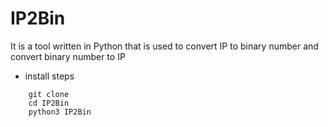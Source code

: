 # IP2Bin

It is a tool written in Python that is used to convert IP to binary number and convert binary number to IP

- install steps
~~~
    git clone 
    cd IP2Bin
    python3 IP2Bin
~~~
